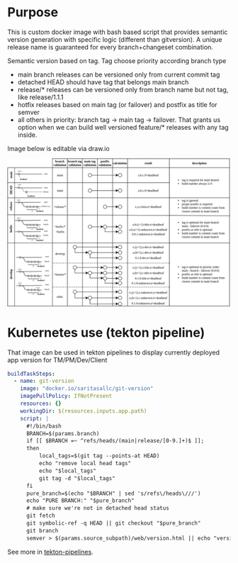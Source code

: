 # Purpose

This is custom docker image with bash based script that provides semantic version generation with specific logic (different than gitversion).
A unique release name is guaranteed for every branch+changeset combination.

Semantic version based on tag. Tag choose priority according branch type

- main branch releases can be versioned only from current commit tag
- detached HEAD should have tag that belongs main branch
- release/* releases can be versioned only from branch name but not tag, like release/1.1.1
- hotfix releases based on main tag (or failover) and postfix as title for semver
- all others in priority: branch tag -> main tag -> failover.
That grants us option when we can build well versioned feature/* releases with any tag inside. 

Image below is editable via draw.io

![image](semver.png)

# Kubernetes use (tekton pipeline)

That image can be used in tekton pipelines to display currently deployed app version for TM/PM/Dev/Client

```yaml
buildTaskSteps:
  - name: git-version
    image: "docker.io/saritasallc/git-version"
    imagePullPolicy: IfNotPresent
    resources: {}
    workingDir: $(resources.inputs.app.path)
    script: |
      #!/bin/bash
      BRANCH=$(params.branch)
      if [[ $BRANCH =~ ^refs/heads/(main|release/[0-9.]+)$ ]];
      then
          local_tags=$(git tag --points-at HEAD)
          echo "remove local head tags"
          echo "$local_tags"
          git tag -d "$local_tags"
      fi
      pure_branch=$(echo "$BRANCH" | sed 's/refs\/heads\///')
      echo "PURE BRANCH:" "$pure_branch"
      # make sure we're not in detached head status
      git fetch
      git symbolic-ref -q HEAD || git checkout "$pure_branch"
      git branch
      semver > $(params.source_subpath)/web/version.html || echo "version file creation skipped"

```

See more in [tekton-pipelines]( https://github.com/saritasa-nest/saritasa-devops-helm-charts/blob/5c3adcca456dc25f3812164041bdf5d32f678137/charts/tekton-pipelines/values.yaml#L105 ).
